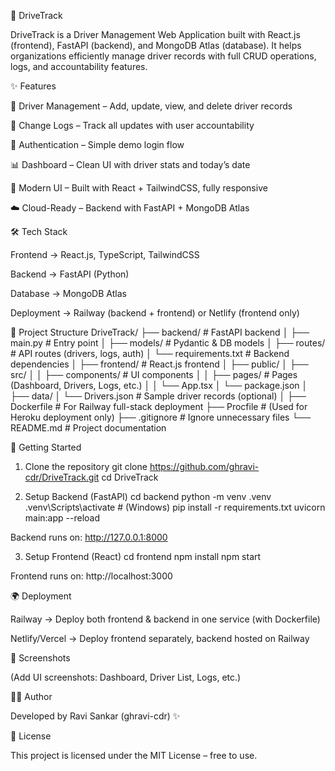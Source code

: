 🚗 DriveTrack

DriveTrack is a Driver Management Web Application built with React.js (frontend), FastAPI (backend), and MongoDB Atlas (database).
It helps organizations efficiently manage driver records with full CRUD operations, logs, and accountability features.

✨ Features

👤 Driver Management – Add, update, view, and delete driver records

📝 Change Logs – Track all updates with user accountability

🔐 Authentication – Simple demo login flow

📊 Dashboard – Clean UI with driver stats and today’s date

🎨 Modern UI – Built with React + TailwindCSS, fully responsive

☁️ Cloud-Ready – Backend with FastAPI + MongoDB Atlas

🛠️ Tech Stack

Frontend → React.js, TypeScript, TailwindCSS

Backend → FastAPI (Python)

Database → MongoDB Atlas

Deployment → Railway (backend + frontend) or Netlify (frontend only)

📂 Project Structure
DriveTrack/
├── backend/              # FastAPI backend
│   ├── main.py           # Entry point
│   ├── models/           # Pydantic & DB models
│   ├── routes/           # API routes (drivers, logs, auth)
│   └── requirements.txt  # Backend dependencies
│
├── frontend/             # React.js frontend
│   ├── public/
│   ├── src/
│   │   ├── components/   # UI components
│   │   ├── pages/        # Pages (Dashboard, Drivers, Logs, etc.)
│   │   └── App.tsx
│   └── package.json
│
├── data/
│   └── Drivers.json      # Sample driver records (optional)
│
├── Dockerfile            # For Railway full-stack deployment
├── Procfile              # (Used for Heroku deployment only)
├── .gitignore            # Ignore unnecessary files
└── README.md             # Project documentation

🚀 Getting Started
1. Clone the repository
git clone https://github.com/ghravi-cdr/DriveTrack.git
cd DriveTrack

2. Setup Backend (FastAPI)
cd backend
python -m venv .venv
.venv\Scripts\activate   # (Windows)
pip install -r requirements.txt
uvicorn main:app --reload


Backend runs on: http://127.0.0.1:8000

3. Setup Frontend (React)
cd frontend
npm install
npm start


Frontend runs on: http://localhost:3000

🌍 Deployment

Railway → Deploy both frontend & backend in one service (with Dockerfile)

Netlify/Vercel → Deploy frontend separately, backend hosted on Railway

📸 Screenshots

(Add UI screenshots: Dashboard, Driver List, Logs, etc.)

🧑‍💻 Author

Developed by Ravi Sankar (ghravi-cdr) ✨

📜 License

This project is licensed under the MIT License – free to use.
